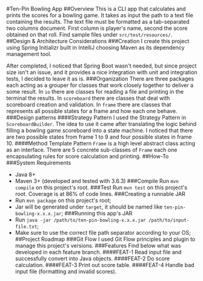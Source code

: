 #Ten-Pin Bowling App
##Overview
This is a CLI app that calculates and prints the scores for a bowling game.
It takes as input the path to a text file containing the results.
The text file must be formatted as a tab-separated two columns document.
First column is player's name, second the score obtained on that roll.
Find sample files under `src/test/resources/`.
##Design & Architecture Considerations
###Creation
I create this project using Spring Initializr built in IntelliJ choosing Maven as its dependency management tool.

After completed, I noticed that Spring Boot wasn't needed, but since project size isn't an issue, and
it provides a nice integration with unit and integration tests, I decided to leave it as is.
###Organization
There are three packages each acting as a grouper for classes that work closely together to deliver a some result.
In `io` there are classes for reading a file and printing in the terminal the results.
In `scoreboard` there are classes that deal with scoreboard creation and validation.
In `frame` there are classes that represents all possible states for a frame and how each one behave.
###Design patterns
####Strategy Pattern
I used the Strategy Pattern in `ScoreboardBuilder`. The idea to use it came after translating the logic behind filling
a bowling game scoreboard into a state machine. I noticed that there are two possible states from frame 1 to 9 and four 
possible states in frame 10.
####Method Template Pattern
`Frame` is a high level abstract class acting as an interface. There are 5 concrete sub-classes of `Frame` each one 
encapsulating rules for score calculation and printing.
##How-To
###System Requirements
* Java 8+
* Maven 3+ (developed and tested with 3.6.3)
###Compile
Run `mvn compile` on this project's root.
###Test
Run `mvn test` on this project's root. Coverage is at 86% of code lines.
###Creating a runnable JAR
* Run `mvn package` on this project's root;
* Jar will be generated under `target`, it should be named like `ten-pin-bowling-x.x.x.jar`;
###Running this app's JAR
* Run `java -jar /path/to/ten-pin-bowling-x.x.x.jar /path/to/input-file.txt`;
* Make sure to use the correct file path separator according to your OS;
##Project Roadmap
###Git Flow
I used Git Flow principles and plugin to manage this project's versions.
###Features
Find below what was developed in each feature branch.
####FEAT-1
Read input file and successfully convert into Java objects.
####FEAT-2
Do score calculation.
####FEAT-3
Print out score table.
####FEAT-4
Handle bad input file (formatting and invalid scores).